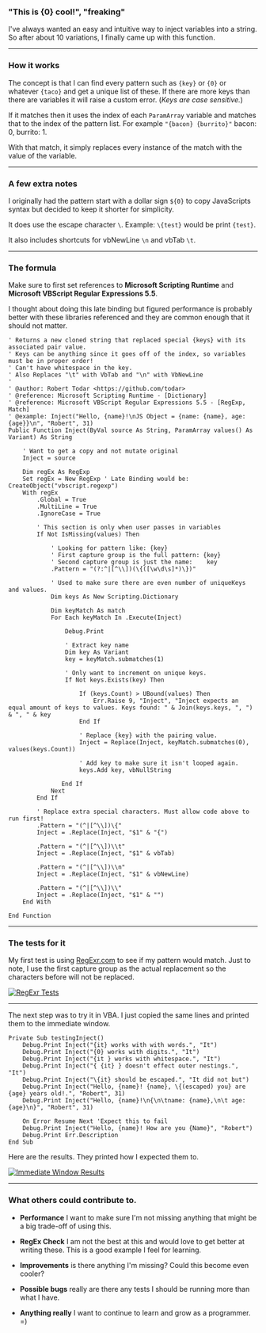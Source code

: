 ### "This is {0} cool!", "freaking"

I've always wanted an easy and intuitive way to inject variables into a string. So after about 10 variations, I finally came up with this function.

---

### How it works

The concept is that I can find every pattern such as `{key}` or `{0}` or whatever `{taco}` and get a unique list of these. If there are more keys than there are variables it will raise a custom error. (*Keys are case sensitive.*)

If it matches then it uses the index of each `ParamArray` variable and matches that to the index of the pattern list. For example `"{bacon} {burrito}"` bacon: 0, burrito: 1.

With that match, it simply replaces every instance of the match with the value of the variable.

---

### A few extra notes

I originally had the pattern start with a dollar sign `${0}` to copy JavaScripts syntax but decided to keep it shorter for simplicity.

It does use the escape character `\`. Example: `\{test}` would be print `{test}`.

It also includes shortcuts for vbNewLine `\n` and vbTab `\t`.

---

### The formula

Make sure to first set references to **Microsoft Scripting Runtime** and **Microsoft VBScript Regular Expressions 5.5**.

I thought about doing this late binding but figured performance is probably better with these libraries referenced and they are common enough that it should not matter.

```vba
' Returns a new cloned string that replaced special {keys} with its associated pair value.
' Keys can be anything since it goes off of the index, so variables must be in proper order!
' Can't have whitespace in the key.
' Also Replaces "\t" with VbTab and "\n" with VbNewLine
'
' @author: Robert Todar <https://github.com/todar>
' @reference: Microsoft Scripting Runtime - [Dictionary]
' @reference: Microsoft VBScript Regular Expressions 5.5 - [RegExp, Match]
' @example: Inject("Hello, {name}!\nJS Object = {name: {name}, age: {age}}\n", "Robert", 31)
Public Function Inject(ByVal source As String, ParamArray values() As Variant) As String
    
    ' Want to get a copy and not mutate original
    Inject = source
    
    Dim regEx As RegExp
    Set regEx = New RegExp ' Late Binding would be: CreateObject("vbscript.regexp")
    With regEx
        .Global = True
        .MultiLine = True
        .IgnoreCase = True
        
        ' This section is only when user passes in variables
        If Not IsMissing(values) Then
            
            ' Looking for pattern like: {key}
            ' First capture group is the full pattern: {key}
            ' Second capture group is just the name:    key
            .Pattern = "(?:^|[^\\])(\{([\w\d\s]*)\})"
            
            ' Used to make sure there are even number of uniqueKeys and values.
            Dim keys As New Scripting.Dictionary
            
            Dim keyMatch As match
            For Each keyMatch In .Execute(Inject)
                
                Debug.Print
                
                ' Extract key name
                Dim key As Variant
                key = keyMatch.submatches(1)
                
                ' Only want to increment on unique keys.
                If Not keys.Exists(key) Then
                    
                    If (keys.Count) > UBound(values) Then
                        Err.Raise 9, "Inject", "Inject expects an equal amount of keys to values. Keys found: " & Join(keys.keys, ", ") & ", " & key
                    End If
                    
                    ' Replace {key} with the pairing value.
                    Inject = Replace(Inject, keyMatch.submatches(0), values(keys.Count))
                    
                    ' Add key to make sure it isn't looped again.
                    keys.Add key, vbNullString
                    
               End If
            Next
        End If
        
        ' Replace extra special characters. Must allow code above to run first!
        .Pattern = "(^|[^\\])\{"
        Inject = .Replace(Inject, "$1" & "{")
    
        .Pattern = "(^|[^\\])\\t"
        Inject = .Replace(Inject, "$1" & vbTab)
        
        .Pattern = "(^|[^\\])\\n"
        Inject = .Replace(Inject, "$1" & vbNewLine)
        
        .Pattern = "(^|[^\\])\\"
        Inject = .Replace(Inject, "$1" & "")
    End With
    
End Function
```


---

### The tests for it

My first test is using [RegExr.com](https://regexr.com/4i4r7) to see if my pattern would match. Just to note, I use the first capture group as the actual replacement so the characters before will not be replaced.

[![RegExr Tests][1]][1]

---

The next step was to try it in VBA. I just copied the same lines and printed them to the immediate window.

```vba
Private Sub testingInject()
    Debug.Print Inject("{it} works with with words.", "It")
    Debug.Print Inject("{0} works with digits.", "It")
    Debug.Print Inject("{it } works with whitespace.", "It")
    Debug.Print Inject("{ {it} } doesn't effect outer nestings.", "It")
    Debug.Print Inject("\{it} should be escaped.", "It did not but")
    Debug.Print Inject("Hello, {name}! {name}, \{(escaped) you} are {age} years old!.", "Robert", 31)
    Debug.Print Inject("Hello, {name}!\n{\n\tname: {name},\n\t age: {age}\n}", "Robert", 31)
    
    On Error Resume Next 'Expect this to fail
    Debug.Print Inject("Hello, {name}! How are you {Name}", "Robert")
    Debug.Print Err.Description
End Sub
```

Here are the results. They printed how I expected them to.

[![Immediate Window Results][2]][2]

---

### What others could contribute to.

- **Performance** I want to make sure I'm not missing anything that might be a big trade-off of using this.
- **RegEx Check** I am not the best at this and would love to get better at writing these. This is a good example I feel for learning.
- **Improvements** is there anything I'm missing? Could this become even cooler?
- **Possible bugs** really are there any tests I should be running more than what I have.
- **Anything really** I want to continue to learn and grow as a programmer. =)


  [1]: https://i.stack.imgur.com/XTSX7.png
  [2]: https://i.stack.imgur.com/nhN4s.png
